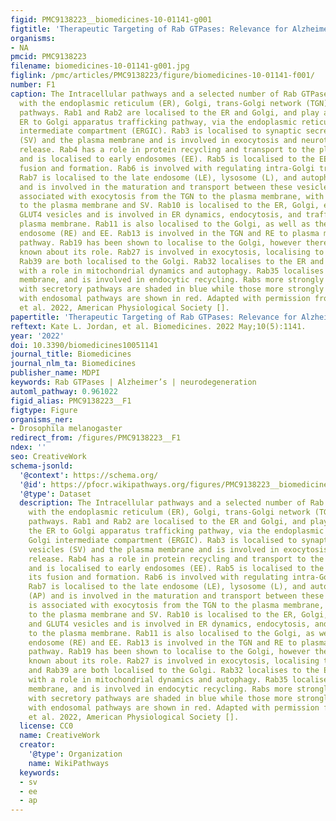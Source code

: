 ```yaml
---
figid: PMC9138223__biomedicines-10-01141-g001
figtitle: 'Therapeutic Targeting of Rab GTPases: Relevance for Alzheimer’s Disease'
organisms:
- NA
pmcid: PMC9138223
filename: biomedicines-10-01141-g001.jpg
figlink: /pmc/articles/PMC9138223/figure/biomedicines-10-01141-f001/
number: F1
caption: The Intracellular pathways and a selected number of Rab GTPases associated
  with the endoplasmic reticulum (ER), Golgi, trans-Golgi network (TGN), and endosomal
  pathways. Rab1 and Rab2 are localised to the ER and Golgi, and play a role in the
  ER to Golgi apparatus trafficking pathway, via the endoplasmic reticulum to Golgi
  intermediate compartment (ERGIC). Rab3 is localised to synaptic secretory vesicles
  (SV) and the plasma membrane and is involved in exocytosis and neurotransmitter
  release. Rab4 has a role in protein recycling and transport to the plasma membrane
  and is localised to early endosomes (EE). Rab5 is localised to the EE and aids its
  fusion and formation. Rab6 is involved with regulating intra-Golgi trafficking.
  Rab7 is localised to the late endosome (LE), lysosome (L), and autophagosomes (AP)
  and is involved in the maturation and transport between these vesicles. Rab8 is
  associated with exocytosis from the TGN to the plasma membrane, with localisation
  to the plasma membrane and SV. Rab10 is localised to the ER, Golgi, endosomes, and
  GLUT4 vesicles and is involved in ER dynamics, endocytosis, and trafficking to the
  plasma membrane. Rab11 is also localised to the Golgi, as well as the recycling
  endosome (RE) and EE. Rab13 is involved in the TGN and RE to plasma membrane transport
  pathway. Rab19 has been shown to localise to the Golgi, however there is little
  known about its role. Rab27 is involved in exocytosis, localising to SV. Rab29 and
  Rab39 are both localised to the Golgi. Rab32 localises to the ER and mitochondria,
  with a role in mitochondrial dynamics and autophagy. Rab35 localises to the plasma
  membrane, and is involved in endocytic recycling. Rabs more strongly associated
  with secretory pathways are shaded in blue while those more strongly associated
  with endosomal pathways are shown in red. Adapted with permission from Hutagalung
  et al. 2022, American Physiological Society [].
papertitle: 'Therapeutic Targeting of Rab GTPases: Relevance for Alzheimer’s Disease.'
reftext: Kate L. Jordan, et al. Biomedicines. 2022 May;10(5):1141.
year: '2022'
doi: 10.3390/biomedicines10051141
journal_title: Biomedicines
journal_nlm_ta: Biomedicines
publisher_name: MDPI
keywords: Rab GTPases | Alzheimer’s | neurodegeneration
automl_pathway: 0.961022
figid_alias: PMC9138223__F1
figtype: Figure
organisms_ner:
- Drosophila melanogaster
redirect_from: /figures/PMC9138223__F1
ndex: ''
seo: CreativeWork
schema-jsonld:
  '@context': https://schema.org/
  '@id': https://pfocr.wikipathways.org/figures/PMC9138223__biomedicines-10-01141-g001.html
  '@type': Dataset
  description: The Intracellular pathways and a selected number of Rab GTPases associated
    with the endoplasmic reticulum (ER), Golgi, trans-Golgi network (TGN), and endosomal
    pathways. Rab1 and Rab2 are localised to the ER and Golgi, and play a role in
    the ER to Golgi apparatus trafficking pathway, via the endoplasmic reticulum to
    Golgi intermediate compartment (ERGIC). Rab3 is localised to synaptic secretory
    vesicles (SV) and the plasma membrane and is involved in exocytosis and neurotransmitter
    release. Rab4 has a role in protein recycling and transport to the plasma membrane
    and is localised to early endosomes (EE). Rab5 is localised to the EE and aids
    its fusion and formation. Rab6 is involved with regulating intra-Golgi trafficking.
    Rab7 is localised to the late endosome (LE), lysosome (L), and autophagosomes
    (AP) and is involved in the maturation and transport between these vesicles. Rab8
    is associated with exocytosis from the TGN to the plasma membrane, with localisation
    to the plasma membrane and SV. Rab10 is localised to the ER, Golgi, endosomes,
    and GLUT4 vesicles and is involved in ER dynamics, endocytosis, and trafficking
    to the plasma membrane. Rab11 is also localised to the Golgi, as well as the recycling
    endosome (RE) and EE. Rab13 is involved in the TGN and RE to plasma membrane transport
    pathway. Rab19 has been shown to localise to the Golgi, however there is little
    known about its role. Rab27 is involved in exocytosis, localising to SV. Rab29
    and Rab39 are both localised to the Golgi. Rab32 localises to the ER and mitochondria,
    with a role in mitochondrial dynamics and autophagy. Rab35 localises to the plasma
    membrane, and is involved in endocytic recycling. Rabs more strongly associated
    with secretory pathways are shaded in blue while those more strongly associated
    with endosomal pathways are shown in red. Adapted with permission from Hutagalung
    et al. 2022, American Physiological Society [].
  license: CC0
  name: CreativeWork
  creator:
    '@type': Organization
    name: WikiPathways
  keywords:
  - sv
  - ee
  - ap
---
```

